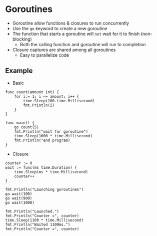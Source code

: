 # Goroutines
- Goroutine allow functions & closures to run concurrently
- Use the  `go` keyword to create a new goroutine
- The function that starts a goroutine will `not` wait for it to finish (non-blocking)
    - Both the calling function and goroutine will run to completion
- Closure captures are shared among all goroutines
    - Easy to parallelize code

## Example
- Basic
```
func count(amount int) {
    for i:= 1; i <= amount; i++ {
        time.Sleep(100.time.Millisecond)
        fmt.Println(i)
    }
}

func main() {
    go count(5)
    fmt.Println("wait for goroutine")
    time.Sleep(1000 * time.Millisecond)
    fmt.Println("end program)
}
```
- Closure
```
counter := 0
wait := func(ms time.Duration) {
    time.Sleep(ms * time.Millisecond)
    counter++
}

fmt.Println("Launching goroutines")
go wait(100)
go wait(900)
go wait(1000)

fmt.Println("Launched.")
fmt.Println("Counter =", counter)
time.Sleep(1100 * time.Millisecond)
fmt.Println("Waited 1100ms.")
fmt.Println("Counter =", counter)
```